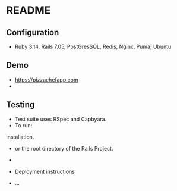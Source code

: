 # README

## Configuration
* Ruby 3.14, Rails 7.05, PostGresSQL, Redis, Nginx, Puma, Ubuntu


## Demo
 * https://pizzachefapp.com
 *
## Testing
 * Test suite uses RSpec and Capbyara.
 * To run:

 installation.

* or the root directory of the Rails Project.
*



* Deployment instructions

* ...
